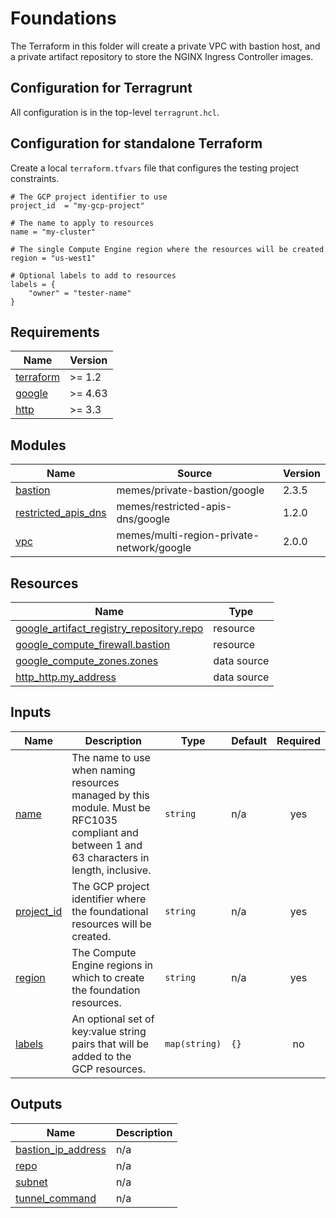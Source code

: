 # Foundations

The Terraform in this folder will create a private VPC with bastion host, and a
private artifact repository to store the NGINX Ingress Controller images.

## Configuration for Terragrunt

All configuration is in the top-level `terragrunt.hcl`.

## Configuration for standalone Terraform

Create a local `terraform.tfvars` file that configures the testing project
constraints.

```hcl
# The GCP project identifier to use
project_id  = "my-gcp-project"

# The name to apply to resources
name = "my-cluster"

# The single Compute Engine region where the resources will be created
region = "us-west1"

# Optional labels to add to resources
labels = {
    "owner" = "tester-name"
}
```

<!-- markdownlint-disable no-inline-html no-bare-urls -->
<!-- BEGIN_TF_DOCS -->
## Requirements

| Name | Version |
|------|---------|
| <a name="requirement_terraform"></a> [terraform](#requirement\_terraform) | >= 1.2 |
| <a name="requirement_google"></a> [google](#requirement\_google) | >= 4.63 |
| <a name="requirement_http"></a> [http](#requirement\_http) | >= 3.3 |

## Modules

| Name | Source | Version |
|------|--------|---------|
| <a name="module_bastion"></a> [bastion](#module\_bastion) | memes/private-bastion/google | 2.3.5 |
| <a name="module_restricted_apis_dns"></a> [restricted\_apis\_dns](#module\_restricted\_apis\_dns) | memes/restricted-apis-dns/google | 1.2.0 |
| <a name="module_vpc"></a> [vpc](#module\_vpc) | memes/multi-region-private-network/google | 2.0.0 |

## Resources

| Name | Type |
|------|------|
| [google_artifact_registry_repository.repo](https://registry.terraform.io/providers/hashicorp/google/latest/docs/resources/artifact_registry_repository) | resource |
| [google_compute_firewall.bastion](https://registry.terraform.io/providers/hashicorp/google/latest/docs/resources/compute_firewall) | resource |
| [google_compute_zones.zones](https://registry.terraform.io/providers/hashicorp/google/latest/docs/data-sources/compute_zones) | data source |
| [http_http.my_address](https://registry.terraform.io/providers/hashicorp/http/latest/docs/data-sources/http) | data source |

## Inputs

| Name | Description | Type | Default | Required |
|------|-------------|------|---------|:--------:|
| <a name="input_name"></a> [name](#input\_name) | The name to use when naming resources managed by this module. Must be RFC1035<br/>compliant and between 1 and 63 characters in length, inclusive. | `string` | n/a | yes |
| <a name="input_project_id"></a> [project\_id](#input\_project\_id) | The GCP project identifier where the foundational resources will be created. | `string` | n/a | yes |
| <a name="input_region"></a> [region](#input\_region) | The Compute Engine regions in which to create the foundation resources. | `string` | n/a | yes |
| <a name="input_labels"></a> [labels](#input\_labels) | An optional set of key:value string pairs that will be added to the GCP resources. | `map(string)` | `{}` | no |

## Outputs

| Name | Description |
|------|-------------|
| <a name="output_bastion_ip_address"></a> [bastion\_ip\_address](#output\_bastion\_ip\_address) | n/a |
| <a name="output_repo"></a> [repo](#output\_repo) | n/a |
| <a name="output_subnet"></a> [subnet](#output\_subnet) | n/a |
| <a name="output_tunnel_command"></a> [tunnel\_command](#output\_tunnel\_command) | n/a |
<!-- END_TF_DOCS -->
<!-- markdownlint-enable no-inline-html no-bare-urls -->
